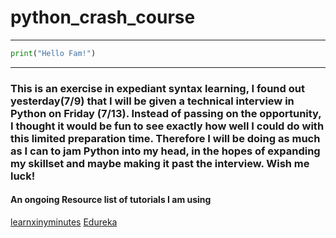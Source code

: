 # python_crash_course
---
```python
print("Hello Fam!")
```
---
### This is an exercise in expediant syntax learning, I found out yesterday(7/9) that I will be given a technical interview in Python on Friday (7/13). Instead of passing on the opportunity, I thought it would be fun to see exactly how well I could do with this limited preparation time. Therefore I will be doing as much as I can to jam Python into my head, in the hopes of expanding my skillset and maybe making it past the interview. Wish me luck!

#### An ongoing Resource list of tutorials I am using

[learnxinyminutes](https://learnxinyminutes.com/docs/python3/)
[Edureka](https://www.youtube.com/watch?v=N0lxfilGfak)
